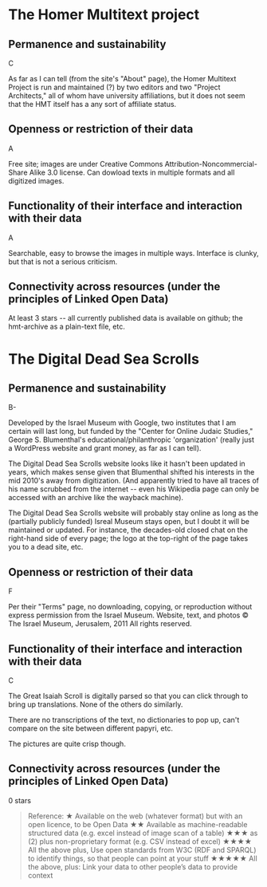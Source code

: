 # The Homer Multitext project

## Permanence and sustainability
C

As far as I can tell (from the site's "About" page), the Homer Multitext Project is run and maintained (?) by two editors and two "Project Architects," all of whom have university affiliations, but it does not seem that the HMT itself has a any sort of affiliate status.

## Openness or restriction of their data
A

Free site; images are under Creative Commons Attribution-Noncommercial-Share Alike 3.0 license. Can dowload texts in multiple formats and all digitized images.

## Functionality of their interface and interaction with their data
A

Searchable, easy to browse the images in multiple ways. Interface is clunky, but that is not a serious criticism.

## Connectivity across resources (under the principles of Linked Open Data)
At least 3 stars -- all currently published data is available on github; the hmt-archive as a plain-text file, etc.


# The Digital Dead Sea Scrolls

## Permanence and sustainability
B-

Developed by the Israel Museum with Google, two institutes that I am certain will last long, but funded by the "Center for Online Judaic Studies," George S. Blumenthal's educational/philanthropic 'organization' (really just a WordPress website and grant money, as far as I can tell). 

The Digital Dead Sea Scrolls website looks like it hasn't been updated in years, which makes sense given that Blumenthal shifted his interests in the mid 2010's away from digitization. (And apparently tried to have all traces of his name scrubbed from the internet -- even his Wikipedia page can only be accessed with an archive like the wayback machine). 

The Digital Dead Sea Scrolls website will probably stay online as long as the (partially publicly funded) Isreal Museum stays open, but I doubt it will be maintained or updated. For instance, the decades-old closed chat on the right-hand side of every page; the logo at the top-right of the page takes you to a dead site, etc.
      
## Openness or restriction of their data
F

Per their "Terms" page, no downloading, copying, or reproduction without express permission from the Israel Museum. Website, text, and photos © The Israel Museum, Jerusalem, 2011 All rights reserved.

## Functionality of their interface and interaction with their data
C

The Great Isaiah Scroll is digitally parsed so that you can click through to bring up translations. None of the others do similarly. 

There are no transcriptions of the text, no dictionaries to pop up, can't compare on the site between different papyri, etc.

The pictures are quite crisp though.

## Connectivity across resources (under the principles of Linked Open Data)
0 stars

> Reference:
>    ★ 	    Available on the web (whatever format) but with an open licence, to be Open Data
>    ★★ 	    Available as machine-readable structured data (e.g. excel instead of image scan of a table)
>    ★★★ 	as (2) plus non-proprietary format (e.g. CSV instead of excel)
>    ★★★★ 	All the above plus, Use open standards from W3C (RDF and SPARQL) to identify things, so that people can point at your stuff
>    ★★★★★ 	All the above, plus: Link your data to other people’s data to provide context